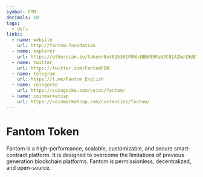 ```yaml
---
symbol: FTM
decimals: 18
tags:
  - defi
links:
  - name: website
    url: http://fantom.foundation
  - name: explorer
    url: https://etherscan.io/token/0x4E15361FD6b4BB609Fa63C81A2be19d873717870
  - name: twitter
    url: https://twitter.com/FantomFDN
  - name: telegram
    url: https://t.me/Fantom_English
  - name: coingecko
    url: https://coingecko.com/coins/fantom/
  - name: coinmarketcap
    url: https://coinmarketcap.com/currencies/fantom/
---
```


# Fantom Token

Fantom is a high-performance, scalable, customizable, and secure smart-contract platform. It is designed to overcome the limitations of previous generation blockchain platforms. Fantom is permissionless, decentralized, and open-source.
